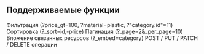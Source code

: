## Поддерживаемые функции

Фильтрация (?price_gt=100, ?material=plastic, ?"category.id"=11)
Сортировка (?_sort=id,-price)
Пагинация (?_page=2&_per_page=10)
Вложение связанных ресурсов (?_embed=category)
POST / PUT / PATCH / DELETE операции